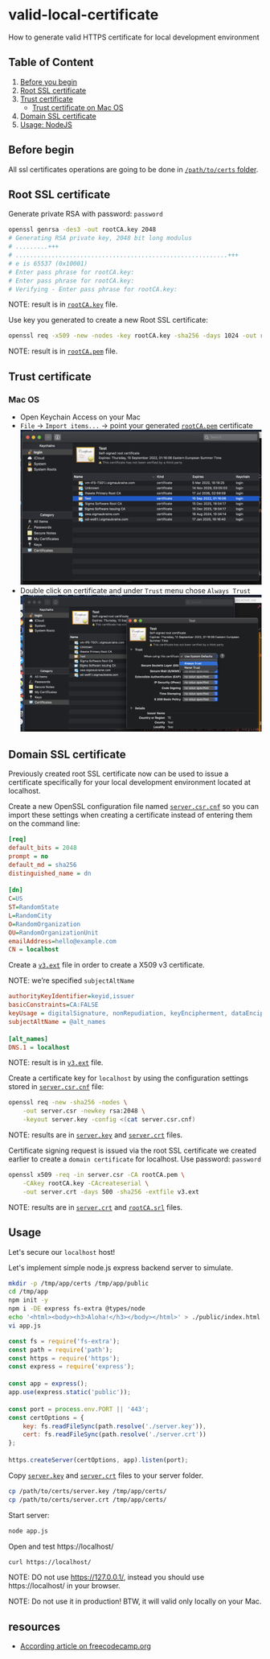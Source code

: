# valid-local-certificate
How to generate valid HTTPS certificate for local development environment

## Table of Content
1. [Before you begin](#before-begin)
1. [Root SSL certificate](#root-ssl-certificate)
1. [Trust certificate](#trust-certificate)
   * [Trust certificate on Mac OS](#mac-os)
1. [Domain SSL certificate](#domain-ssl-certificate)
1. [Usage: NodeJS](#usage)

## Before begin

All ssl certificates operations are going to be done in [`/path/to/certs` folder](certs).

## Root SSL certificate

Generate private RSA with password: `password`

```bash
openssl genrsa -des3 -out rootCA.key 2048
# Generating RSA private key, 2048 bit long modulus
# .........+++
# ...........................................................+++
# e is 65537 (0x10001)
# Enter pass phrase for rootCA.key:
# Enter pass phrase for rootCA.key:
# Verifying - Enter pass phrase for rootCA.key:
```

NOTE: result is in [`rootCA.key`](certs/rootCA.key) file.

Use key you generated to create a new Root
SSL certificate:

```bash
openssl req -x509 -new -nodes -key rootCA.key -sha256 -days 1024 -out rootCA.pem
```

NOTE: result is in [`rootCA.pem`](certs/rootCA.pem) file.

## Trust certificate

### Mac OS

* Open Keychain Access on your Mac
* `File` -> `Import items...` -> point your generated [`rootCA.pem`](certs/rootCA.pem) certificate
  ![Trust certificate on Mac OS using Keychain Access](images/002323-trust.png)
* Double click on certificate and under `Trust` menu chose `Always Trust`
  ![Always Trust](images/002554-always-trust.png)

## Domain SSL certificate

Previously created root SSL certificate now can be
used to issue a certificate specifically for your local
development environment located at localhost.

Create a new OpenSSL configuration file named
[`server.csr.cnf`](certs/server.csr.cnf) so you can import these settings when
creating a certificate instead of entering them on the
command line:

```ini
[req]
default_bits = 2048
prompt = no
default_md = sha256
distinguished_name = dn

[dn]
C=US
ST=RandomState
L=RandomCity
O=RandomOrganization
OU=RandomOrganizationUnit
emailAddress=hello@example.com
CN = localhost
```

Create a [`v3.ext`](certs/v3.ext) file in order to create a X509 v3 certificate.

NOTE: we’re specified `subjectAltName`

```ini
authorityKeyIdentifier=keyid,issuer
basicConstraints=CA:FALSE
keyUsage = digitalSignature, nonRepudiation, keyEncipherment, dataEncipherment
subjectAltName = @alt_names

[alt_names]
DNS.1 = localhost
```

NOTE: result is in [`v3.ext`](certs/v3.ext) file.

Create a certificate key for `localhost` by using
the configuration settings stored in [`server.csr.cnf`](certs/server.csr.cnf)
file:

```bash
openssl req -new -sha256 -nodes \
    -out server.csr -newkey rsa:2048 \
    -keyout server.key -config <(cat server.csr.cnf)
```

NOTE: results are in [`server.key`](certs/server.key) and [`server.crt`](certs/server.crt) files.

Certificate signing request is issued via the root SSL certificate
we created earlier to create a `domain certificate` for localhost.
Use password: `password`

```bash
openssl x509 -req -in server.csr -CA rootCA.pem \
    -CAkey rootCA.key -CAcreateserial \
    -out server.crt -days 500 -sha256 -extfile v3.ext
```

NOTE: results are in [`server.crt`](certs/server.crt) and [`rootCA.srl`](certs/rootCA.srl) files.

## Usage

Let's secure our `localhost` host!

Let's implement simple node.js express backend server to simulate.

```bash
mkdir -p /tmp/app/certs /tmp/app/public
cd /tmp/app
npm init -y
npm i -DE express fs-extra @types/node
echo '<html><body><h3>Aloha!</h3></body></html>' > ./public/index.html
vi app.js
```

```js
const fs = require('fs-extra');
const path = require('path');
const https = require('https');
const express = require('express');

const app = express();
app.use(express.static('public'));

const port = process.env.PORT || '443';
const certOptions = {
    key: fs.readFileSync(path.resolve('./server.key')),
    cert: fs.readFileSync(path.resolve('./server.crt'))
};

https.createServer(certOptions, app).listen(port);
```

Copy [`server.key`](certs/server.key) and [`server.crt`](certs/server.crt) files to your server folder.

```bash
cp /path/to/certs/server.key /tmp/app/certs/
cp /path/to/certs/server.crt /tmp/app/certs/
```

Start server:

```bash
node app.js
```

Open and test https://localhost/

```bash
curl https://localhost/
```

NOTE: DO not use https://127.0.0.1/, instead you should use https://localhost/ in your browser.

NOTE: Do not use it in production! BTW, it will valid only locally on your Mac.

## resources

* [According article on freecodecamp.org](https://www.freecodecamp.org/news/how-to-get-https-working-on-your-local-development-environment-in-5-minutes-7af615770eec/)
